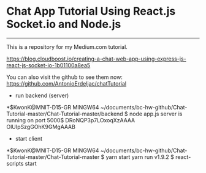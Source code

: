 # Chat App Tutorial Using React.js Socket.io and Node.js
---
This is a repository for my Medium.com tutorial.


https://blog.cloudboost.io/creating-a-chat-web-app-using-express-js-react-js-socket-io-1b01100a8ea5


You can also visit the github to see them now: https://github.com/AntonioErdeljac/chatTutorial

* run backend (server)

*$KwonK@MNIT-D15-GR MINGW64 ~/documents/bc-hw-github/Chat-Tutorial-master/Chat-Tutorial-master/backend
$ node app.js
server is running on port 5000$
DRoNQP3p7LOxoqXzAAAA
OlUIpSzgGOhK9GMgAAAB

* start client

*$KwonK@MNIT-D15-GR MINGW64 ~/documents/bc-hw-github/Chat-Tutorial-master/Chat-Tutorial-master
$ yarn start
yarn run v1.9.2
$ react-scripts start
